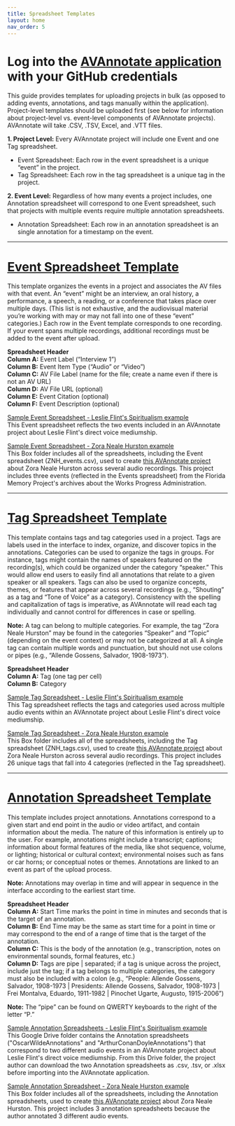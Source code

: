 ```yaml
---
title: Spreadsheet Templates
layout: home
nav_order: 5
---
```


# Log into the [AVAnnotate application](https://avannotate.netlify.app) with your GitHub credentials
This guide provides templates for uploading projects in bulk (as opposed to adding events, annotations, and tags manually within the application). Project-level templates should be uploaded first (see below for information about project-level vs. event-level components of AVAnnotate projects). AVAnnotate will take .CSV, .TSV, Excel, and .VTT files.

**1. Project Level:** Every AVAnnotate project will include one Event and one Tag spreadsheet. 
* Event Spreadsheet: Each row in the event spreadsheet is a unique “event” in the project.
* Tag Spreadsheet: Each row in the tag spreadsheet is a unique tag in the project.
  
**2. Event Level:** Regardless of how many events a project includes, one Annotation spreadsheet will correspond to one Event spreadsheet, such that projects with multiple events require multiple annotation spreadsheets. 
* Annotation Spreadsheet: Each row in an annotation spreadsheet is an single annotation for a timestamp on the event.
  
---
# [Event Spreadsheet Template](https://docs.google.com/spreadsheets/d/1noYKA8DFaHkSLq-MXSPwCccY3YFeyR52/edit?usp=drive_link&ouid=112492510360958259862&rtpof=true&sd=true)
This template organizes the events in a project and associates the AV files with that event. An “event” might be an interview, an oral history, a performance, a speech, a reading, or a conference that takes place over multiple days. (This list is not exhaustive, and the audiovisual material you’re working with may or may not fall into one of these “event” categories.) Each row in the Event template corresponds to one recording. If your event spans multiple recordings, additional recordings must be added to the event after upload.

**Spreadsheet Header** <br>
**Column A:** Event Label (“Interview 1”) <br>
**Column B:** Event Item Type (“Audio” or “Video”) <br>
**Column C:** AV File Label (name for the file; create a name even if there is not an AV URL) <br>
**Column D:** AV File URL (optional) <br>
**Column E:** Event Citation (optional) <br>
**Column F:** Event Description (optional) <br>

[Sample Event Spreadsheet - Leslie Flint's Spiritualism example](https://docs.google.com/spreadsheets/d/153aZGh905S1pK1a6eWW8GVCmEKDuMDJ9xsREEAuu7xE/edit?usp=sharing) <br> 
This Event spreadsheet reflects the two events included in an AVAnnotate project about Leslie Flint's direct voice mediumship. 

[Sample Event Spreadsheet - Zora Neale Hurston example](https://utexas.app.box.com/s/ce1cmsvs1ygs6jv1jr2wrfxryc7ig87q) <br>
This Box folder includes all of the spreadsheets, including the Event spreadsheet (ZNH_events.csv), used to create [this AVAnnotate project](https://tanyaclement.github.io/znh-1939/) about Zora Neale Hurston across several audio recordings. This project includes three events (reflected in the Events spreadsheet) from the Florida Memory Project's archives about the Works Progress Administration. 

---
# [Tag Spreadsheet Template](https://docs.google.com/spreadsheets/d/1LOuw5aiF4v00Ivx3S-ozPcGHzeZf3ovz/edit?usp=sharing&ouid=112492510360958259862&rtpof=true&sd=true)
This template contains tags and tag categories used in a project. Tags are labels used in the interface to index, organize, and discover topics in the annotations. Categories can be used to organize the tags in groups. For instance, tags might contain the names of speakers featured on the recording(s), which could be organized under the category “speaker.” This would allow end users to easily find all annotations that relate to a given speaker or all speakers. 
Tags can also be used to organize concepts, themes, or features that appear across several recordings (e.g., “Shouting” as a tag and “Tone of Voice” as a category). Consistency with the spelling and capitalization of tags is imperative, as AVAnnotate will read each tag individually and cannot control for differences in case or spelling. 

**Note:** 
A tag can belong to multiple categories. For example, the tag “Zora Neale Hurston” may be found in the categories “Speaker” and “Topic” (depending on the event context) or may not be categorized at all. 
A single tag can contain multiple words and punctuation, but should not use colons or pipes (e.g., “Allende Gossens, Salvador, 1908-1973”).

**Spreadsheet Header** <br>
**Column A:** Tag (one tag per cell) <br>
**Column B:** Category <br>

[Sample Tag Spreadsheet - Leslie Flint's Spiritualism example](https://docs.google.com/spreadsheets/d/1WxzBU2OxYxJ6tnC0Hyz3qbv1KrNP5NfIMZWKqqAWg1I/edit?usp=sharing) <br> 
This Tag spreadsheet reflects the tags and categories used across multiple audio events within an AVAnnotate project about Leslie Flint's direct voice mediumship. 

[Sample Tag Spreadsheet - Zora Neale Hurston example](https://utexas.app.box.com/s/ce1cmsvs1ygs6jv1jr2wrfxryc7ig87q) <br>
This Box folder includes all of the spreadsheets, including the Tag spreadsheet (ZNH_tags.csv), used to create [this AVAnnotate project](https://tanyaclement.github.io/znh-1939/) about Zora Neale Hurston across several audio recordings. This project includes 26 unique tags that fall into 4 categories (reflected in the Tag spreadsheet). 

---
# [Annotation Spreadsheet Template](https://docs.google.com/spreadsheets/d/12yn6zxviUpNLYESlGfUyWTc83wmFfsOM/edit?usp=drive_link&ouid=112492510360958259862&rtpof=true&sd=true)
This template includes project annotations. Annotations correspond to a given start and end point in the audio or video artifact, and contain information about the media. The nature of this information is entirely up to the user. For example, annotations might include a transcript; captions; information about formal features of the media, like shot sequence, volume, or lighting; historical or cultural context; environmental noises such as fans or car horns; or conceptual notes or themes. 
Annotations are linked to an event as part of the upload process. 

**Note:** 
Annotations may overlap in time and will appear in sequence in the interface according to the earliest start time.

**Spreadsheet Header** <br>
**Column A:** Start Time marks the point in time in minutes and seconds that is the target of an annotation. <br>
**Column B:** End Time may be the same as start time for a point in time or may correspond to the end of a range of time that is the target of the annotation. <br>
**Column C:** This is the body of the annotation (e.g., transcription, notes on environmental sounds, formal features, etc.) <br>
**Column D:** Tags are pipe | separated; if a tag is unique across the project, include just the tag; if a tag belongs to multiple categories, the category must also be included with a colon (e.g., “People: Allende Gossens, Salvador, 1908-1973 | Presidents: Allende Gossens, Salvador, 1908-1973 | Frei Montalva, Eduardo, 1911-1982 | Pinochet Ugarte, Augusto, 1915-2006”) <br>

**Note:** 
The “pipe” can be found on QWERTY keyboards to the right of the letter “P.”

[Sample Annotation Spreadsheets - Leslie Flint's Spiritualism example](https://drive.google.com/drive/folders/1CzTX-WOQbCxYW3YefjOs4bThszHDr-oU?usp=drive_link) <br> 
This Google Drive folder contains the Annotation spreadsheets ("OscarWildeAnnotations" and "ArthurConanDoyleAnnotations") that correspond to two different audio events in an AVAnnotate project about Leslie Flint's direct voice mediumship. From this Drive folder, the project author can download the two Annotation spreadsheets as .csv, .tsv, or .xlsx before importing into the AVAnnotate application. 

[Sample Annotation Spreadsheet - Zora Neale Hurston example](https://utexas.app.box.com/s/ce1cmsvs1ygs6jv1jr2wrfxryc7ig87q) <br>
This Box folder includes all of the spreadsheets, including the Annotation spreadsheets, used to create [this AVAnnotate project](https://tanyaclement.github.io/znh-1939/) about Zora Neale Hurston. This project includes 3 annotation spreadsheets because the author annotated 3 different audio events. 
